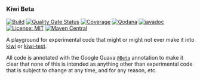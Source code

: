 ### Kiwi Beta

[![Build](https://github.com/sleberknight/kiwi-beta/actions/workflows/maven.yml/badge.svg)](https://github.com/sleberknight/kiwi-beta/actions?query=workflow%3Abuild)
[![Quality Gate Status](https://sonarcloud.io/api/project_badges/measure?project=sleberknight_kiwi-beta&metric=alert_status)](https://sonarcloud.io/project/overview?id=sleberknight_kiwi-beta)
[![Coverage](https://sonarcloud.io/api/project_badges/measure?project=sleberknight_kiwi-beta&metric=coverage)](https://sonarcloud.io/summary/new_code?id=sleberknight_kiwi-beta)
[![Qodana](https://github.com/sleberknight/kiwi-beta/actions/workflows/quality_qodana.yml/badge.svg)](https://github.com/sleberknight/kiwi-beta/actions/workflows/quality_qodana.yml)
[![javadoc](https://javadoc.io/badge2/org.kiwiproject/kiwi-beta/javadoc.svg)](https://javadoc.io/doc/org.kiwiproject/kiwi-beta)
[![License: MIT](https://img.shields.io/badge/License-MIT-blue.svg)](https://opensource.org/licenses/MIT)
[![Maven Central](https://img.shields.io/maven-central/v/org.kiwiproject/kiwi-beta)](https://central.sonatype.com/artifact/org.kiwiproject/kiwi-beta/)

A playground for experimental code that might or might not ever make it into [kiwi](https://github.com/kiwiproject/kiwi)
or [kiwi-test](https://github.com/kiwiproject/kiwi-test).

All code is annotated with the Google Guava [`@Beta`](https://javadoc.io/doc/com.google.guava/guava/latest/com/google/common/annotations/Beta.html) annotation to make it clear that none of this is intended as
anything other than experimental code that is subject to change at any time, and for any reason, etc.
